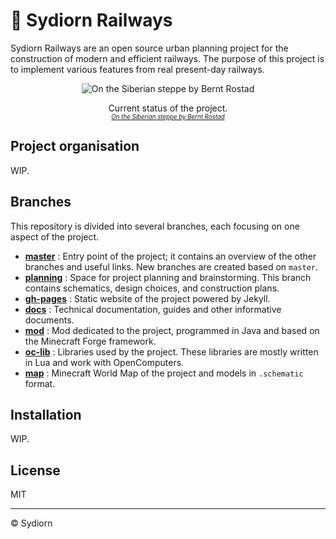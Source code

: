 # 🚊 Sydiorn Railways

Sydiorn Railways are an open source urban planning project for the construction of modern and efficient railways. The purpose of this project is to implement various features from real present-day railways. 

<div align="center">
  <figure>
    <p><img src="https://farm4.staticflickr.com/3065/2764375007_d5724ed62f.jpg" alt="On the Siberian steppe by Bernt Rostad"></p>
    <figcaption>
      Current status of the project. <br>
      <sub><sup><i>
        <a href="https://flic.kr/p/5dh9o4">On the Siberian steppe by Bernt Rostad</a>
      </i></sup></sub>
    </figcaption>
  </figure>
</div>

## Project organisation

WIP.

## Branches

This repository is divided into several branches, each focusing on one aspect of the project.

- [**master**](https://github.com/sydiorn/sydiorn-railways/tree/gh-pages) : Entry point of the project; it contains an overview of the other branches and useful links. New branches are created based on `master`.
- [**planning**](https://github.com/sydiorn/sydiorn-railways/tree/planning) : Space for project planning and brainstorming. This branch contains schematics, design choices, and construction plans.
- [**gh-pages**](https://github.com/sydiorn/sydiorn-railways/tree/gh-pages) : Static website of the project powered by Jekyll.
- [**docs**](https://github.com/sydiorn/sydiorn-railways/tree/docs) : Technical documentation, guides and other informative documents.
- [**mod**](https://github.com/sydiorn/sydiorn-railways/tree/mod) : Mod dedicated to the project, programmed in Java and based on the Minecraft Forge framework.
- [**oc-lib**](https://github.com/sydiorn/sydiorn-railways/tree/oc-lib) : Libraries used by the project. These libraries are mostly written in Lua and work with OpenComputers.
- [**map**](https://github.com/sydiorn/sydiorn-railways/tree/map) : Minecraft World Map of the project and models in `.schematic` format.

## Installation

WIP.

## License

MIT

---

&copy; Sydiorn
